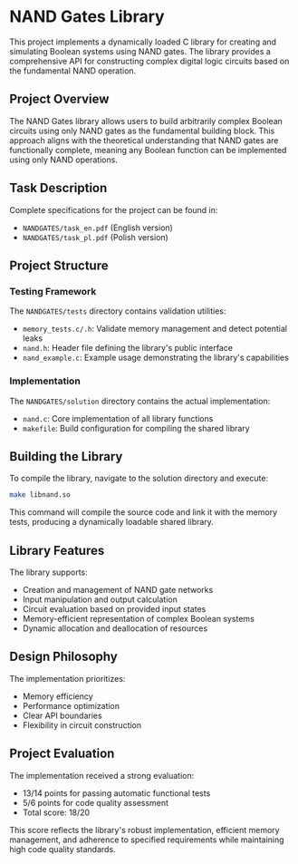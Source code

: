 # NAND Gates Library

This project implements a dynamically loaded C library for creating and simulating Boolean systems using NAND gates. The library provides a comprehensive API for constructing complex digital logic circuits based on the fundamental NAND operation.

## Project Overview

The NAND Gates library allows users to build arbitrarily complex Boolean circuits using only NAND gates as the fundamental building block. This approach aligns with the theoretical understanding that NAND gates are functionally complete, meaning any Boolean function can be implemented using only NAND operations.

## Task Description

Complete specifications for the project can be found in:
- `NANDGATES/task_en.pdf` (English version)
- `NANDGATES/task_pl.pdf` (Polish version)

## Project Structure

### Testing Framework
The `NANDGATES/tests` directory contains validation utilities:
- `memory_tests.c/.h`: Validate memory management and detect potential leaks
- `nand.h`: Header file defining the library's public interface
- `nand_example.c`: Example usage demonstrating the library's capabilities

### Implementation
The `NANDGATES/solution` directory contains the actual implementation:
- `nand.c`: Core implementation of all library functions
- `makefile`: Build configuration for compiling the shared library

## Building the Library

To compile the library, navigate to the solution directory and execute:

```bash
make libnand.so
```

This command will compile the source code and link it with the memory tests, producing a dynamically loadable shared library.

## Library Features

The library supports:
- Creation and management of NAND gate networks
- Input manipulation and output calculation
- Circuit evaluation based on provided input states
- Memory-efficient representation of complex Boolean systems
- Dynamic allocation and deallocation of resources

## Design Philosophy

The implementation prioritizes:
- Memory efficiency
- Performance optimization
- Clear API boundaries
- Flexibility in circuit construction

## Project Evaluation

The implementation received a strong evaluation:
- 13/14 points for passing automatic functional tests
- 5/6 points for code quality assessment
- Total score: 18/20

This score reflects the library's robust implementation, efficient memory management, and adherence to specified requirements while maintaining high code quality standards.
